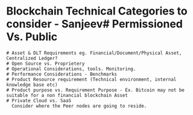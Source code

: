 
# Blockchain Technical Categories to consider - Sanjeev# Permissioned Vs. Public

    # Asset & DLT Requirements eg. Financial/Document/Physical Asset, Centralized Ledger?
    # Open Source vs. Proprietery
    # Operational Considerations, tools. Monitoring.
    # Performance Considerations - Benchmarks
    # Product Resource requirement (Technical environment, internal knowledge base etc)
    # Product purpose vs. Requirement Purpose - Ex. Bitcoin may not be suitable for a non financial blockchain Asset
    # Private Cloud vs. SaaS
      Consider where the Peer nodes are going to reside.

